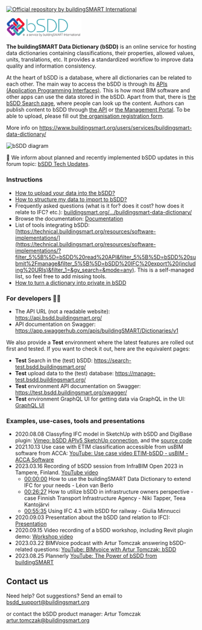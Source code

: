 [![Official repository by buildingSMART International](https://img.shields.io/badge/buildingSMART-Official%20Repository-orange.svg)](https://www.buildingsmart.org/)

<img src="Documentation/graphics/bSDD_logo.png"
     alt="bSDD logo"
     style="width: 200px" />

**The buildingSMART Data Dictionary (bSDD)** is an online service for hosting data dictionaries containing classifications, their properties, allowed values, units, translations, etc. It provides a standardized workflow to improve data quality and information consistency.

At the heart of bSDD is a database, where all dictionaries can be related to each other. The main way to access the bSDD is through its [APIs (Application Programming Interfaces)](https://app.swaggerhub.com/apis/buildingSMART/Dictionaries/v1). This is how most BIM software and other apps can use the data stored in the bSDD. Apart from that, there is [the bSDD Search page](https://search.bsdd.buildingsmart.org/), where people can look up the content. Authors can publish content to bSDD through [the API](https://app.swaggerhub.com/apis/buildingSMART/Dictionaries/v1) or [the Management Portal](https://manage.bsdd.buildingsmart.org/). To be able to upload, please fill out [the organisation registration form](https://bsi-technicalservices.atlassian.net/servicedesk/customer/portal/3/group/4/create/25).

More info on https://www.buildingsmart.org/users/services/buildingsmart-data-dictionary/

<img src="https://github.com/buildingSMART/bSDD/assets/22922395/0b581c14-fd16-402f-baa8-c55eac500eff"
     alt="bSDD diagram"
     style="width: 700px" />

📢 We inform about planned and recently implemented bSDD updates in this forum topic:
[bSDD Tech Updates](https://forums.buildingsmart.org/t/bsdd-tech-updates/4889).

### Instructions

* [How to upload your data into the bSDD?](/Documentation/bSDD%20import%20tutorial.md)
* [How to structure my data to import to bSDD?](/Documentation/bSDD%20JSON%20import%20model.md)
* Frequently asked questions (what is it for? does it cost? how does it relate to IFC? etc.): [buildingsmart.org/.../buildingsmart-data-dictionary/](https://www.buildingsmart.org/users/services/buildingsmart-data-dictionary/)
* Browse the documentation: [Documentation](Documentation)
* List of tools integrating bSDD: [https://technical.buildingsmart.org/resources/software-implementations/](https://technical.buildingsmart.org/resources/software-implementations/?filter_5%5B%5D=bSDD%20read%20API&filter_5%5B%5D=bSDD%20submit%2Fmanage&filter_5%5B%5D=bSDD%20IFC%20export%20(including%20URIs)&filter_1=&gv_search=&mode=any). This is a self-managed list, so feel free to add missing tools.
* [How to turn a dictionary into private in bSDD](https://scribehow.com/shared/How_to_turn_a_dictionary_into_private_in_bSDD__uwo7s5scREWWY0f9LehJCg)

### For developers 👩‍💻
* The API URL (not a readable website): https://api.bsdd.buildingsmart.org/ 
* API documentation on Swagger: https://app.swaggerhub.com/apis/buildingSMART/Dictionaries/v1

We also provide a **Test** environment where the latest features are rolled out first and tested. If you want to check it out, here are the equivalent pages:
* **Test** Search in the (test) bSDD: https://search-test.bsdd.buildingsmart.org/
* **Test** upload data to the (test) database: https://manage-test.bsdd.buildingsmart.org/
* **Test** environment API documentation on Swagger: https://test.bsdd.buildingsmart.org/swagger/
* **Test** environment GraphQL UI for getting data via GraphQL in the UI: [GraphQL UI](https://test.bsdd.buildingsmart.org/graphiql)

### Examples, use-cases, tools and presentations
* 2020.08.08 Classyfing IFC model in SketchUp with bSDD and DigiBase plugin: [Vimeo: bSDD APIv5 SketchUp connection](https://vimeo.com/446417661/ff8b6605d3), and the [source code](https://github.com/DigiBase-VolkerWessels/SketchUp-bsDD-plugin)
* 2021.10.13 Use case with ETIM classification accessible from usBIM software from ACCA: [YouTube: Use case video ETIM-bSDD - usBIM - ACCA Software](https://www.youtube.com/watch?v=KTzJRJkisKk&ab_channel=ETIMInternational)
* 2023.03.16 Recording of bSDD session from InfraBIM Open 2023 in Tampere, Finland. [YouTube video](https://www.youtube.com/watch?v=gie0ryGD3NQ)
     * [00:00:00](https://www.youtube.com/watch?v=gie0ryGD3NQ&t=0s) How to use the buildingSMART Data Dictionary to extend IFC for your needs - Léon van Berlo
     * [00:26:27](https://www.youtube.com/watch?v=gie0ryGD3NQ&t=1587s) How to utilize bSDD in infrastructure owners perspective - case Finnish Transport Infrastructure Agency - Niki Tapper, Teea Kantojärvi
     * [00:55:35](https://www.youtube.com/watch?v=gie0ryGD3NQ&t=3335s) Using IFC 4.3 with bSDD for railway - Giulia Minnucci
* 2020.09.03 Presentation about the bSDD (and relation to IFC): [Presentation](https://www.slideshare.net/berlotti/20200903-the-2020-buildingsmart-data-dictionary-prototype-bsdd)
* 2020.09.15 Video recording of a bSDD workshop, including Revit plugin demo: [Workshop video](https://app.box.com/s/lndnjrbx80n87eg1eq1zhhbqoz8hfmyz/file/720558204462 (start at 1.44.00))
* 2023.03.22 BIMVoice podcast with Artur Tomczak answering bSDD-related questions: [YouTube: BIMvoice with Artur Tomczak: bSDD](https://www.youtube.com/watch?v=VMgaTZhFmjE)
* 2023.08.25 Plannerly [YouTube: The Power of bSDD from buildingSMART](https://www.youtube.com/watch?v=QZHsPEN-L0w)

## Contact us

Need help? Got suggestions? Send an email to <bsdd_support@buildingsmart.org>

or contact the bSDD product manager: Artur Tomczak <artur.tomczak@buildingsmart.org>



